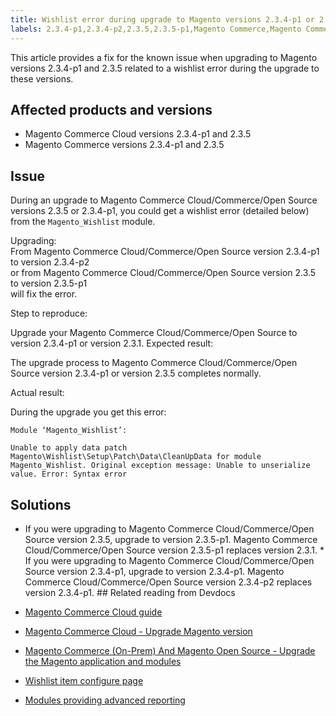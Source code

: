 ```yaml
---
title: Wishlist error during upgrade to Magento versions 2.3.4-p1 or 2.3.5 
labels: 2.3.4-p1,2.3.4-p2,2.3.5,2.3.5-p1,Magento Commerce,Magento Commerce Cloud,Magento_Wishlist,error,known issues,upgrade,wishlist
---
```


This article provides a fix for the known issue when upgrading to Magento versions 2.3.4-p1 and 2.3.5 related to a wishlist error during the upgrade to these versions.

## Affected products and versions

* Magento Commerce Cloud versions 2.3.4-p1 and 2.3.5
* Magento Commerce versions 2.3.4-p1 and 2.3.5

## Issue

During an upgrade to Magento Commerce Cloud/Commerce/Open Source versions 2.3.5 or 2.3.4-p1, you could get a wishlist error (detailed below) from the <code class="language-php">Magento\_Wishlist</code> module.

Upgrading:  
From Magento Commerce Cloud/Commerce/Open Source version 2.3.4-p1 to version 2.3.4-p2  
or from Magento Commerce Cloud/Commerce/Open Source version 2.3.5 to version 2.3.5-p1  
will fix the error.

Step to reproduce:

Upgrade your Magento Commerce Cloud/Commerce/Open Source to version 2.3.4-p1 or version 2.3.1. Expected result:

The upgrade process to Magento Commerce Cloud/Commerce/Open Source version 2.3.4-p1 or version 2.3.5 completes normally.

Actual result:

During the upgrade you get this error:

<pre><code class="language-php">Module ‘Magento_Wishlist’:

Unable to apply data patch Magento\Wishlist\Setup\Patch\Data\CleanUpData for module Magento_Wishlist. Original exception message: Unable to unserialize value. Error: Syntax error  
</code></pre>

## Solutions

* If you were upgrading to Magento Commerce Cloud/Commerce/Open Source version 2.3.5, upgrade to version 2.3.5-p1. Magento Commerce Cloud/Commerce/Open Source version 2.3.5-p1 replaces version 2.3.1. * If you were upgrading to Magento Commerce Cloud/Commerce/Open Source version 2.3.4-p1, upgrade to version 2.3.4-p1. Magento Commerce Cloud/Commerce/Open Source version 2.3.4-p2 replaces version 2.3.4-p1. ## Related reading from Devdocs

* [Magento Commerce Cloud guide](https://devdocs.magento.com/cloud/bk-cloud.html) 
* [Magento Commerce Cloud - Upgrade Magento version](https://devdocs.magento.com/cloud/project/project-upgrade.html) 
* [Magento Commerce (On-Prem) And Magento Open Source - Upgrade the Magento application and modules](https://devdocs.magento.com/guides/v2.3/comp-mgr/bk-compman-upgrade-guide.html) 
* [Wishlist item configure page](https://devdocs.magento.com/guides/v2.3/frontend-dev-guide/layouts/product-layouts.html#wishlist-item-configure-page) 
* [Modules providing advanced reporting](https://devdocs.magento.com/guides/v2.3/advanced-reporting/modules.html) 
